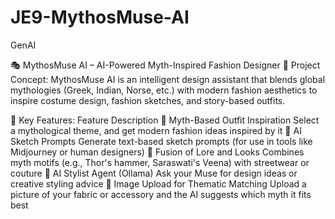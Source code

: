 # JE9-MythosMuse-AI
GenAI

🎭 MythosMuse AI – AI-Powered Myth-Inspired Fashion Designer
🧠 Project Concept:
MythosMuse AI is an intelligent design assistant that blends global mythologies (Greek, Indian, Norse, etc.) with modern fashion aesthetics to inspire costume design, fashion sketches, and story-based outfits.

🌟 Key Features:
Feature	Description
🧙 Myth-Based Outfit Inspiration	Select a mythological theme, and get modern fashion ideas inspired by it
🎨 AI Sketch Prompts	Generate text-based sketch prompts (for use in tools like Midjourney or human designers)
🧵 Fusion of Lore and Looks	Combines myth motifs (e.g., Thor's hammer, Saraswati's Veena) with streetwear or couture
🧠 AI Stylist Agent (Ollama)	Ask your Muse for design ideas or creative styling advice
📸 Image Upload for Thematic Matching	Upload a picture of your fabric or accessory and the AI suggests which myth it fits best
